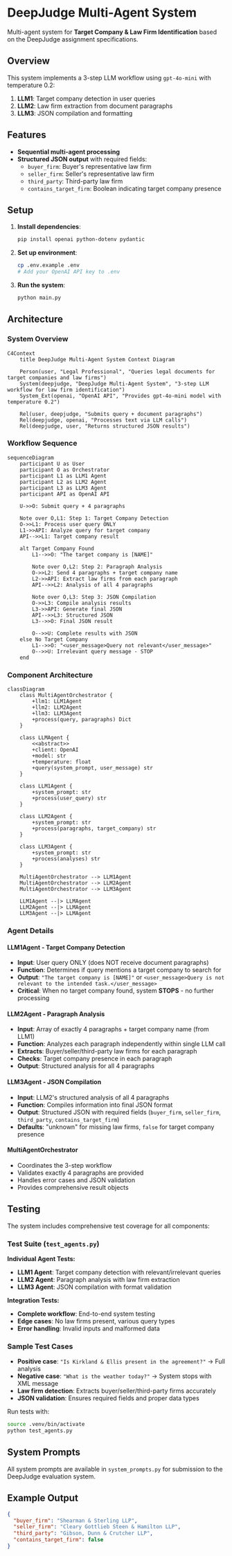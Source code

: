 # DeepJudge Multi-Agent System

Multi-agent system for **Target Company & Law Firm Identification** based on the DeepJudge assignment specifications.

## Overview

This system implements a 3-step LLM workflow using `gpt-4o-mini` with temperature 0.2:

1. **LLM1**: Target company detection in user queries
2. **LLM2**: Law firm extraction from document paragraphs  
3. **LLM3**: JSON compilation and formatting

## Features

- **Sequential multi-agent processing**
- **Structured JSON output** with required fields:
  - `buyer_firm`: Buyer's representative law firm
  - `seller_firm`: Seller's representative law firm  
  - `third_party`: Third-party law firm
  - `contains_target_firm`: Boolean indicating target company presence

## Setup

1. **Install dependencies**:
   ```bash
   pip install openai python-dotenv pydantic
   ```

2. **Set up environment**:
   ```bash
   cp .env.example .env
   # Add your OpenAI API key to .env
   ```

3. **Run the system**:
   ```bash
   python main.py
   ```

## Architecture

### System Overview

```mermaid
C4Context
    title DeepJudge Multi-Agent System Context Diagram
    
    Person(user, "Legal Professional", "Queries legal documents for target companies and law firms")
    System(deepjudge, "DeepJudge Multi-Agent System", "3-step LLM workflow for law firm identification")
    System_Ext(openai, "OpenAI API", "Provides gpt-4o-mini model with temperature 0.2")
    
    Rel(user, deepjudge, "Submits query + document paragraphs")
    Rel(deepjudge, openai, "Processes text via LLM calls")
    Rel(deepjudge, user, "Returns structured JSON results")
```

### Workflow Sequence

```mermaid
sequenceDiagram
    participant U as User
    participant O as Orchestrator
    participant L1 as LLM1 Agent
    participant L2 as LLM2 Agent
    participant L3 as LLM3 Agent
    participant API as OpenAI API
    
    U->>O: Submit query + 4 paragraphs
    
    Note over O,L1: Step 1: Target Company Detection
    O->>L1: Process user query ONLY
    L1->>API: Analyze query for target company
    API-->>L1: Target company result
    
    alt Target Company Found
        L1-->>O: "The target company is [NAME]"
        
        Note over O,L2: Step 2: Paragraph Analysis
        O->>L2: Send 4 paragraphs + target company name
        L2->>API: Extract law firms from each paragraph
        API-->>L2: Analysis of all 4 paragraphs
        
        Note over O,L3: Step 3: JSON Compilation
        O->>L3: Compile analysis results
        L3->>API: Generate final JSON
        API-->>L3: Structured JSON
        L3-->>O: Final JSON result
        
        O-->>U: Complete results with JSON
    else No Target Company
        L1-->>O: "<user_message>Query not relevant</user_message>"
        O-->>U: Irrelevant query message - STOP
    end
```

### Component Architecture

```mermaid
classDiagram
    class MultiAgentOrchestrator {
        +llm1: LLM1Agent
        +llm2: LLM2Agent  
        +llm3: LLM3Agent
        +process(query, paragraphs) Dict
    }
    
    class LLMAgent {
        <<abstract>>
        +client: OpenAI
        +model: str
        +temperature: float
        +query(system_prompt, user_message) str
    }
    
    class LLM1Agent {
        +system_prompt: str
        +process(user_query) str
    }
    
    class LLM2Agent {
        +system_prompt: str
        +process(paragraphs, target_company) str
    }
    
    class LLM3Agent {
        +system_prompt: str
        +process(analyses) str
    }
    
    MultiAgentOrchestrator --> LLM1Agent
    MultiAgentOrchestrator --> LLM2Agent
    MultiAgentOrchestrator --> LLM3Agent
    
    LLM1Agent --|> LLMAgent
    LLM2Agent --|> LLMAgent
    LLM3Agent --|> LLMAgent
```

### Agent Details

#### LLM1Agent - Target Company Detection
- **Input**: User query ONLY (does NOT receive document paragraphs)
- **Function**: Determines if query mentions a target company to search for
- **Output**: `"The target company is [NAME]"` or `<user_message>Query is not relevant to the intended task.</user_message>`
- **Critical**: When no target company found, system **STOPS** - no further processing

#### LLM2Agent - Paragraph Analysis  
- **Input**: Array of exactly 4 paragraphs + target company name (from LLM1)
- **Function**: Analyzes each paragraph independently within single LLM call
- **Extracts**: Buyer/seller/third-party law firms for each paragraph
- **Checks**: Target company presence in each paragraph
- **Output**: Structured analysis for all 4 paragraphs

#### LLM3Agent - JSON Compilation
- **Input**: LLM2's structured analysis of all 4 paragraphs
- **Function**: Compiles information into final JSON format
- **Output**: Structured JSON with required fields (`buyer_firm`, `seller_firm`, `third_party`, `contains_target_firm`)
- **Defaults**: "unknown" for missing law firms, `false` for target company presence

#### MultiAgentOrchestrator
- Coordinates the 3-step workflow
- Validates exactly 4 paragraphs are provided
- Handles error cases and JSON validation
- Provides comprehensive result objects

## Testing

The system includes comprehensive test coverage for all components:

### Test Suite (`test_agents.py`)

**Individual Agent Tests:**
- **LLM1 Agent**: Target company detection with relevant/irrelevant queries
- **LLM2 Agent**: Paragraph analysis with law firm extraction
- **LLM3 Agent**: JSON compilation with format validation

**Integration Tests:**
- **Complete workflow**: End-to-end system testing
- **Edge cases**: No law firms present, various query types
- **Error handling**: Invalid inputs and malformed data

### Sample Test Cases

- **Positive case**: `"Is Kirkland & Ellis present in the agreement?"` → Full analysis
- **Negative case**: `"What is the weather today?"` → System stops with XML message  
- **Law firm detection**: Extracts buyer/seller/third-party firms accurately
- **JSON validation**: Ensures required fields and proper data types

Run tests with:
```bash
source .venv/bin/activate
python test_agents.py
```

## System Prompts

All system prompts are available in `system_prompts.py` for submission to the DeepJudge evaluation system.

## Example Output

```json
{
  "buyer_firm": "Shearman & Sterling LLP",
  "seller_firm": "Cleary Gottlieb Steen & Hamilton LLP", 
  "third_party": "Gibson, Dunn & Crutcher LLP",
  "contains_target_firm": false
}
```